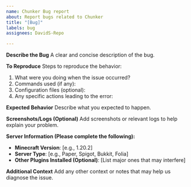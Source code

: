 ```yaml
---
name: Chunker Bug report
about: Report bugs related to Chunker
title: "[Bug]"
labels: bug
assignees: DavidS-Repo

---
```


**Describe the Bug**
A clear and concise description of the bug.

**To Reproduce**
Steps to reproduce the behavior:
1. What were you doing when the issue occurred? 
2. Commands used (if any): 
3. Configuration files (optional):
4. Any specific actions leading to the error:

**Expected Behavior**
Describe what you expected to happen.

**Screenshots/Logs (Optional)**
Add screenshots or relevant logs to help explain your problem.

**Server Information (Please complete the following):**
- **Minecraft Version**: [e.g., 1.20.2]
- **Server Type**: [e.g., Paper, Spigot, Bukkit, Folia]
- **Other Plugins Installed (Optional)**: [List major ones that may interfere]

**Additional Context**
Add any other context or notes that may help us diagnose the issue.
